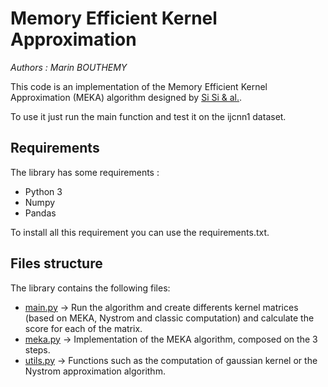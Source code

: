 # Memory Efficient Kernel Approximation
*Authors : Marin BOUTHEMY*


This code is an implementation of the Memory Efficient Kernel Approximation (MEKA) algorithm designed by [Si Si & al.](http://www.jmlr.org/papers/volume18/15-025/15-025.pdf).

To use it just run the main function and test it on the ijcnn1 dataset.

## Requirements
The library has some requirements :
 - Python 3
 - Numpy
 - Pandas

To install all this requirement you can use the requirements.txt.

## Files structure
The library contains the following files:

 - [main.py](https://github.com/Marin35/memory-effficient-kernel-approximation/blob/master/src/main.py) -> Run the algorithm and create differents kernel matrices (based on MEKA, Nystrom and classic computation) and calculate the score for each of the matrix.
 - [meka.py](https://github.com/Marin35/memory-effficient-kernel-approximation/blob/master/src/meka.py) -> Implementation of the MEKA algorithm, composed on the 3 steps.
 - [utils.py](https://github.com/Marin35/memory-effficient-kernel-approximation/blob/master/src/utils.py) -> Functions such as the computation of gaussian kernel or the Nystrom approximation algorithm.

